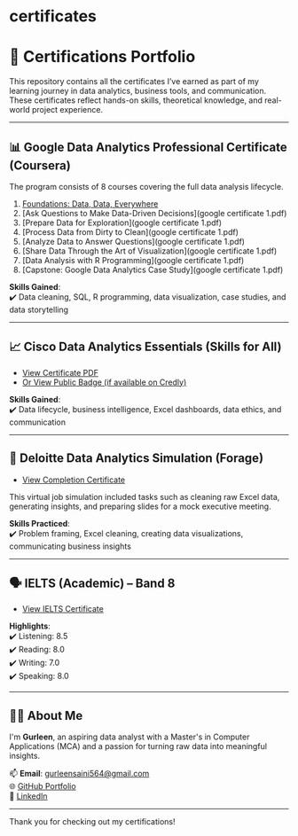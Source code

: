 # certificates
# 🧾 Certifications Portfolio

This repository contains all the certificates I’ve earned as part of my learning journey in data analytics, business tools, and communication. These certificates reflect hands-on skills, theoretical knowledge, and real-world project experience.

---

## 📊 Google Data Analytics Professional Certificate (Coursera)

The program consists of 8 courses covering the full data analysis lifecycle.

1. [Foundations: Data, Data, Everywhere](https://github.com/GSaini2001/certificates/blob/main/google%20certificate%201.pdf)  
2. [Ask Questions to Make Data-Driven Decisions](google certificate 1.pdf)  
3. [Prepare Data for Exploration](google certificate 1.pdf)  
4. [Process Data from Dirty to Clean](google certificate 1.pdf)  
5. [Analyze Data to Answer Questions](google certificate 1.pdf)  
6. [Share Data Through the Art of Visualization](google certificate 1.pdf)  
7. [Data Analysis with R Programming](google certificate 1.pdf)  
8. [Capstone: Google Data Analytics Case Study](google certificate 1.pdf)  

**Skills Gained**:  
✔️ Data cleaning, SQL, R programming, data visualization, case studies, and data storytelling

---

## 📈 Cisco Data Analytics Essentials (Skills for All)

- [View Certificate PDF](certificates/cisco_certificate.pdf)  
- [Or View Public Badge (if available on Credly)](https://www.credly.com/badges/YOUR-BADGE-ID)

**Skills Gained**:  
✔️ Data lifecycle, business intelligence, Excel dashboards, data ethics, and communication

---

## 🧠 Deloitte Data Analytics Simulation (Forage)

- [View Completion Certificate](certificates/deloitte_certificate.pdf)

This virtual job simulation included tasks such as cleaning raw Excel data, generating insights, and preparing slides for a mock executive meeting.

**Skills Practiced**:  
✔️ Problem framing, Excel cleaning, creating data visualizations, communicating business insights

---

## 🗣 IELTS (Academic) – Band 8

- [View IELTS Certificate](certificates/ielts_certificate.pdf)

**Highlights**:  
✔️ Listening: 8.5  
✔️ Reading: 8.0  
✔️ Writing: 7.0  
✔️ Speaking: 8.0

---

## 🙋‍♀️ About Me

I'm **Gurleen**, an aspiring data analyst with a Master's in Computer Applications (MCA) and a passion for turning raw data into meaningful insights.

📫 **Email**: gurleensaini564@gmail.com  
🌐 [GitHub Portfolio](https://github.com/YOUR-GITHUB-USERNAME)  
🔗 [LinkedIn](https://linkedin.com/in/YOUR-LINKEDIN-USERNAME)

---

Thank you for checking out my certifications!
